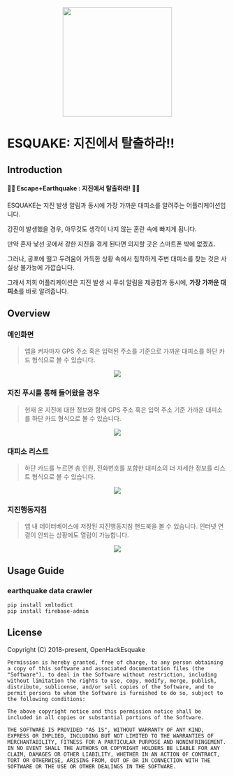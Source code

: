 <div align="middle">
  <img src="https://github.com/esquake/esquake/blob/master/resources/readme.png" height="250px" >
</div>

# ESQUAKE: 지진에서 탈출하라!!
## Introduction
#### 🏃‍♀️ Escape+Earthquake : 지진에서 탈출하라! 🏃‍♂️


ESQUAKE는  지진 발생 알림과 동시에 가장 가까운 대피소를 알려주는 어플리케이션입니다.

강진이 발생했을 경우, 아무것도 생각이 나지 않는 혼란 속에 빠지게 됩니다. 

만약 혼자 낯선 곳에서 강한 지진을 겪게 된다면 의지할 곳은 스마트폰 밖에 없겠죠. 

그러나, 공포에 떨고 두려움이 가득한 상황 속에서 침착하게 주변 대피소를 찾는 것은 사실상 불가능에 가깝습니다. 

그래서 저희 어플리케이션은 지진 발생 시 푸쉬 알림을 제공함과 동시에, **가장 가까운 대피소**를 바로 알려줍니다.

## Overview
### 메인화면
> 앱을 켜자마자 GPS 주소 혹은 입력된 주소를 기준으로 가까운 대피소를 하단 카드 형식으로 볼 수 있습니다.

<p align="center">
  <img src="https://github.com/esquake/esquake/blob/master/resources/myLoca.png">
</p>

### 지진 푸시를 통해 들어왔을 경우
> 현재 온 지진에 대한 정보와 함께 GPS 주소 혹은 입력 주소 기준 가까운 대피소를 하단 카드 형식으로 볼 수 있습니다.

<p align="center">
  <img src="https://github.com/esquake/esquake/blob/master/resources/popup.png">
</p>

### 대피소 리스트
> 하단 카드를 누르면 총 인원, 전화번호를 포함한 대피소의 더 자세한 정보를 리스트 형식으로 볼 수 있습니다.

<p align="center">
  <img src="https://github.com/esquake/esquake/blob/master/resources/shelterlist.png">
</p>

### 지진행동지침
> 앱 내 데이터베이스에 저장된 지진행동지침 핸드북을 볼 수 있습니다. 인터넷 연결이 안되는 상황에도 열람이 가능합니다.

<p align="center">
  <img src="https://github.com/esquake/esquake/blob/master/resources/eq_guide.png">
</p>


## Usage Guide

### earthquake data crawler
```
pip install xmltodict
pip install firebase-admin
```

## License
Copyright (C) 2018-present,  OpenHackEsquake

```
Permission is hereby granted, free of charge, to any person obtaining a copy of this software and associated documentation files (the "Software"), to deal in the Software without restriction, including without limitation the rights to use, copy, modify, merge, publish, distribute, sublicense, and/or sell copies of the Software, and to permit persons to whom the Software is furnished to do so, subject to the following conditions:

The above copyright notice and this permission notice shall be included in all copies or substantial portions of the Software.

THE SOFTWARE IS PROVIDED "AS IS", WITHOUT WARRANTY OF ANY KIND, EXPRESS OR IMPLIED, INCLUDING BUT NOT LIMITED TO THE WARRANTIES OF MERCHANTABILITY, FITNESS FOR A PARTICULAR PURPOSE AND NONINFRINGEMENT. IN NO EVENT SHALL THE AUTHORS OR COPYRIGHT HOLDERS BE LIABLE FOR ANY CLAIM, DAMAGES OR OTHER LIABILITY, WHETHER IN AN ACTION OF CONTRACT, TORT OR OTHERWISE, ARISING FROM, OUT OF OR IN CONNECTION WITH THE SOFTWARE OR THE USE OR OTHER DEALINGS IN THE SOFTWARE.

